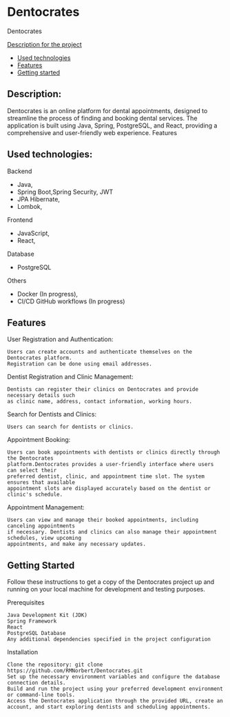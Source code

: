 # Dentocrates
Dentocrates

[Description for the project](#description)
- [Used technologies](#used-technologies)
- [Features](#features)
- [Getting started](#getting-started)

  
## Description:

Dentocrates is an online platform for dental appointments, designed to streamline the process of finding and booking dental services. The application is built using Java, Spring, PostgreSQL, and React, providing a comprehensive and user-friendly web experience.
Features

## Used technologies:

 Backend
  - Java,
  - Spring Boot,Spring Security, JWT
  - JPA Hibernate,
  - Lombok,
    
 Frontend
  - JavaScript,
  - React,
  
 Database
  - PostgreSQL
  
  Others
  - Docker (In progress),
  - CI/CD GitHub workflows (In progress)

## Features

User Registration and Authentication:

    Users can create accounts and authenticate themselves on the Dentocrates platform.
    Registration can be done using email addresses.

Dentist Registration and Clinic Management:

    Dentists can register their clinics on Dentocrates and provide necessary details such
    as clinic name, address, contact information, working hours.

Search for Dentists and Clinics:

    Users can search for dentists or clinics.

Appointment Booking:

    Users can book appointments with dentists or clinics directly through the Dentocrates
    platform.Dentocrates provides a user-friendly interface where users can select their 
    preferred dentist, clinic, and appointment time slot. The system ensures that available
    appointment slots are displayed accurately based on the dentist or clinic's schedule.

Appointment Management:

    Users can view and manage their booked appointments, including canceling appointments
    if necessary. Dentists and clinics can also manage their appointment schedules, view upcoming
    appointments, and make any necessary updates.

## Getting Started

Follow these instructions to get a copy of the Dentocrates project up and running on your local machine for development and testing purposes.

Prerequisites

    Java Development Kit (JDK)
    Spring Framework
    React
    PostgreSQL Database
    Any additional dependencies specified in the project configuration

Installation

    Clone the repository: git clone https://github.com/RMNorbert/Dentocrates.git
    Set up the necessary environment variables and configure the database connection details.
    Build and run the project using your preferred development environment or command-line tools.
    Access the Dentocrates application through the provided URL, create an account, and start exploring dentists and scheduling appointments.

